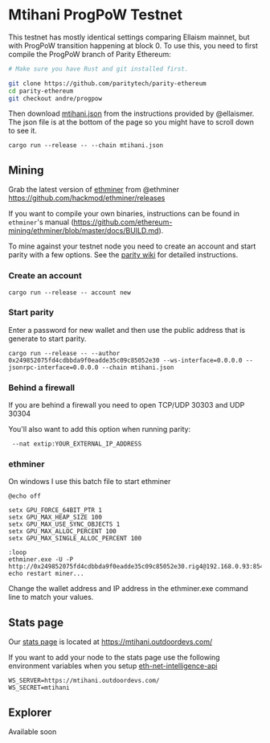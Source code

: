 <!-- TITLE: ProgPoW -->
<!-- SUBTITLE: Mtihani ProgPoW Testnet setup instructions provided by the Ellaism community -->

# Mtihani ProgPoW Testnet

This testnet has mostly identical settings comparing Ellaism mainnet, but with ProgPoW transition happening at block 0. To use this, you need to first compile the ProgPoW branch of Parity Ethereum:

```bash
# Make sure you have Rust and git installed first.

git clone https://github.com/paritytech/parity-ethereum
cd parity-ethereum
git checkout andre/progpow
```

Then download [mtihani.json](https://gist.github.com/ellaismer/62a8cd70b67c7c938388716e5addb4b6) from the instructions provided by @ellaismer.  The json file is at the bottom of the page so you might have to scroll down to see it.

```
cargo run --release -- --chain mtihani.json
```


## Mining

Grab the latest version of [ethminer](https://github.com/hackmod/ethminer/releases) from @ethminer https://github.com/hackmod/ethminer/releases

If you want to compile your own binaries, instructions can be found in `ethminer`'s manual (https://github.com/ethereum-mining/ethminer/blob/master/docs/BUILD.md).

To mine against your testnet node you need to create an account and start parity with a few options.  See the [parity wiki](https://wiki.parity.io/Mining) for detailed instructions.

### Create an account

```
cargo run --release -- account new
```


### Start parity
Enter a password for new wallet and then use the public address that is generate to start parity.

```
cargo run --release -- --author 0x249852075fd4cdbbda9f0eadde35c09c85052e30 --ws-interface=0.0.0.0 --jsonrpc-interface=0.0.0.0 --chain mtihani.json
```

### Behind a firewall

If you are behind a firewall you need to open TCP/UDP 30303 and UDP 30304

You'll also want to add this option when running parity:

```
 --nat extip:YOUR_EXTERNAL_IP_ADDRESS
```


### ethminer


On windows I use this batch file to start ethminer

```
@echo off

setx GPU_FORCE_64BIT_PTR 1
setx GPU_MAX_HEAP_SIZE 100
setx GPU_MAX_USE_SYNC_OBJECTS 1
setx GPU_MAX_ALLOC_PERCENT 100
setx GPU_MAX_SINGLE_ALLOC_PERCENT 100

:loop
ethminer.exe -U -P http://0x249852075fd4cdbbda9f0eadde35c09c85052e30.rig4@192.168.0.93:8545
echo restart miner...
```

Change the wallet address and IP address in the ethminer.exe command line to match your values.

## Stats page

Our [stats page](https://mtihani.outdoordevs.com/) is located at https://mtihani.outdoordevs.com/

If you want to add your node to the stats page use the following environment variables when you setup [eth-net-intelligence-api](https://github.com/cubedro/eth-net-intelligence-api)

```
WS_SERVER=https://mtihani.outdoordevs.com/
WS_SECRET=mtihani
```

## Explorer

Available soon



